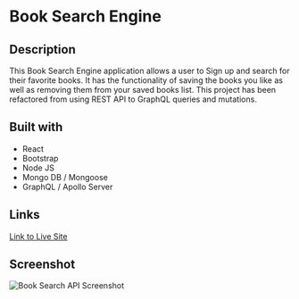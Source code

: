 # Book Search Engine

## Description

This Book Search Engine application allows a user to Sign up and search for their favorite books.
It has the functionality of saving the books you like as well as removing them from your saved books list.
This project has been refactored from using REST API to GraphQL queries and mutations.

## Built with

- React
- Bootstrap
- Node JS
- Mongo DB / Mongoose
- GraphQL / Apollo Server

## Links

[Link to Live Site]()

## Screenshot

![Book Search API Screenshot](./client/public/book-search-image.png)
